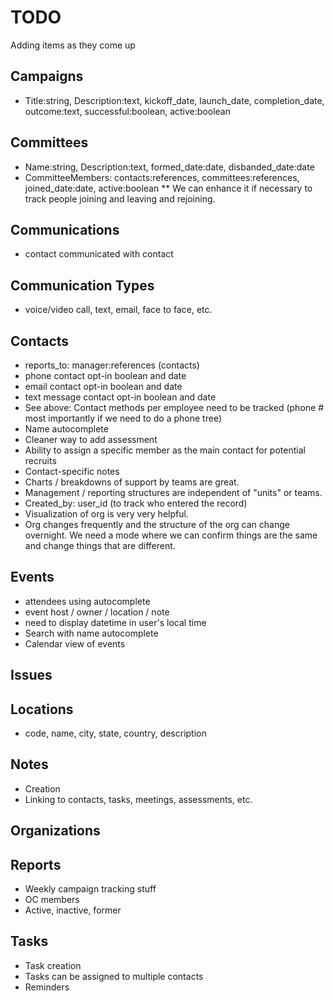 # TODO

Adding items as they come up

## Campaigns

* Title:string, Description:text, kickoff_date, launch_date, completion_date, outcome:text, successful:boolean, active:boolean

## Committees

* Name:string, Description:text, formed_date:date, disbanded_date:date
* CommitteeMembers: contacts:references, committees:references, joined_date:date, active:boolean
** We can enhance it if necessary to track people joining and leaving and rejoining.

## Communications

* contact communicated with contact

## Communication Types

* voice/video call, text, email, face to face, etc.

## Contacts

* reports_to: manager:references (contacts)
* phone contact opt-in boolean and date
* email contact opt-in boolean and date
* text message contact opt-in boolean and date
* See above: Contact methods per employee need to be tracked (phone # most importantly if we need to do a phone tree)
* Name autocomplete
* Cleaner way to add assessment
* Ability to assign a specific member as the main contact for potential recruits
* Contact-specific notes
* Charts / breakdowns of support by teams are great.
* Management / reporting structures are independent of "units" or teams.
* Created_by: user_id (to track who entered the record)
* Visualization of org is very very helpful.
* Org changes frequently and the structure of the org can change overnight. We need a mode where we can confirm things are the same and change things that are different.

## Events

* attendees using autocomplete
* event host / owner / location / note
* need to display datetime in user's local time
* Search with name autocomplete
* Calendar view of events

## Issues

## Locations

* code, name, city, state, country, description

## Notes

* Creation
* Linking to contacts, tasks, meetings, assessments, etc.

## Organizations

## Reports

* Weekly campaign tracking stuff
* OC members
* Active, inactive, former

## Tasks

* Task creation
* Tasks can be assigned to multiple contacts
* Reminders


